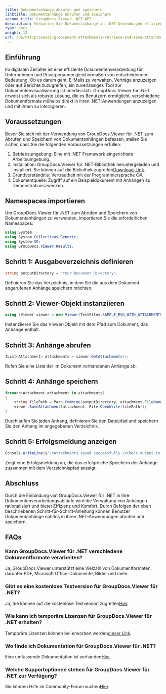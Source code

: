 ```yaml
---
title: Dokumentanhänge abrufen und speichern
linktitle: Dokumentanhänge abrufen und speichern
second_title: GroupDocs.Viewer .NET-API
description: Verwalten Sie Dokumentanhänge in .NET-Anwendungen effizient mit GroupDocs.Viewer. Anhänge problemlos abrufen und speichern.
type: docs
weight: 12
url: /de/net/processing-document-attachments/retrieve-and-save-attachments/
---
```

## Einführung
Im digitalen Zeitalter ist eine effiziente Dokumentenverarbeitung für Unternehmen und Privatpersonen gleichermaßen von entscheidender Bedeutung. Ob es darum geht, E-Mails zu verwalten, Verträge anzuzeigen oder auf Berichte zuzugreifen, ein zuverlässiges Tool zur Dokumentenvisualisierung ist unerlässlich. GroupDocs.Viewer für .NET erweist sich als robuste Lösung, die es Benutzern ermöglicht, verschiedene Dokumentformate mühelos direkt in ihren .NET-Anwendungen anzuzeigen und mit ihnen zu interagieren.
## Voraussetzungen
Bevor Sie sich mit der Verwendung von GroupDocs.Viewer für .NET zum Abrufen und Speichern von Dokumentanhängen befassen, stellen Sie sicher, dass Sie die folgenden Voraussetzungen erfüllen:
1. Betriebsumgebung: Eine mit .NET Framework eingerichtete Arbeitsumgebung.
2.  Installation: GroupDocs.Viewer für .NET-Bibliothek heruntergeladen und installiert. Sie können auf die Bibliothek zugreifen[Download-Link](https://releases.groupdocs.com/viewer/net/).
3. Grundverständnis: Vertrautheit mit der Programmiersprache C#.
4. Dokumentquelle: Zugriff auf ein Beispieldokument mit Anhängen zu Demonstrationszwecken.

## Namespaces importieren
Um GroupDocs.Viewer für .NET zum Abrufen und Speichern von Dokumentanhängen zu verwenden, importieren Sie die erforderlichen Namespaces:
```csharp
using System;
using System.Collections.Generic;
using System.IO;
using GroupDocs.Viewer.Results;
```

## Schritt 1: Ausgabeverzeichnis definieren
```csharp
string outputDirectory = "Your Document Directory";
```
Definieren Sie das Verzeichnis, in dem Sie die aus dem Dokument abgerufenen Anhänge speichern möchten.
## Schritt 2: Viewer-Objekt instanziieren
```csharp
using (Viewer viewer = new Viewer(TestFiles.SAMPLE_MSG_WITH_ATTACHMENTS))
```
Instanziieren Sie das Viewer-Objekt mit dem Pfad zum Dokument, das Anhänge enthält.
## Schritt 3: Anhänge abrufen
```csharp
IList<Attachment> attachments = viewer.GetAttachments();
```
Rufen Sie eine Liste der im Dokument vorhandenen Anhänge ab.
## Schritt 4: Anhänge speichern
```csharp
foreach(Attachment attachment in attachments)
{
    string filePath = Path.Combine(outputDirectory, attachment.FileName);  
    viewer.SaveAttachment(attachment, File.OpenWrite(filePath)); 
}
```
Durchlaufen Sie jeden Anhang, definieren Sie den Dateipfad und speichern Sie den Anhang im angegebenen Verzeichnis.
## Schritt 5: Erfolgsmeldung anzeigen
```csharp
Console.WriteLine($"\nAttachments saved successfully.\nCheck output in {outputDirectory}.");
```
Zeigt eine Erfolgsmeldung an, die das erfolgreiche Speichern der Anhänge zusammen mit dem Verzeichnispfad anzeigt.

## Abschluss
Durch die Einbindung von GroupDocs.Viewer für .NET in Ihre Dokumentenverarbeitungsabläufe wird die Verwaltung von Anhängen rationalisiert und bietet Effizienz und Komfort. Durch Befolgen der oben beschriebenen Schritt-für-Schritt-Anleitung können Benutzer Dokumentanhänge nahtlos in ihren .NET-Anwendungen abrufen und speichern.
## FAQs
### Kann GroupDocs.Viewer für .NET verschiedene Dokumentformate verarbeiten?
Ja, GroupDocs.Viewer unterstützt eine Vielzahl von Dokumentformaten, darunter PDF, Microsoft Office-Dokumente, Bilder und mehr.
### Gibt es eine kostenlose Testversion für GroupDocs.Viewer für .NET?
 Ja, Sie können auf die kostenlose Testversion zugreifen[Hier](https://releases.groupdocs.com/).
### Wie kann ich temporäre Lizenzen für GroupDocs.Viewer für .NET erhalten?
 Temporäre Lizenzen können bei erworben werden[dieser Link](https://purchase.groupdocs.com/temporary-license/).
### Wo finde ich Dokumentation für GroupDocs.Viewer für .NET?
 Eine umfassende Dokumentation ist vorhanden[Hier](https://reference.groupdocs.com/viewer/net/).
### Welche Supportoptionen stehen für GroupDocs.Viewer für .NET zur Verfügung?
 Sie können Hilfe im Community-Forum suchen[Hier](https://forum.groupdocs.com/c/viewer/9).